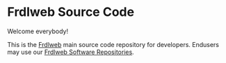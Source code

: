 # Frdlweb Source Code
Welcome everybody!

This is the [Frdlweb](https://frdl.de/) main source code repository for developers. 
Endusers may use our [Frdlweb Software Repositories](https://github.com/frdlweb).
